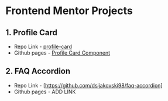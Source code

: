 # Frontend Mentor Projects


## 1. Profile Card
- Repo Link - [profile-card](https://github.com/dsijakovski98/profile-card)
- Github pages - [Profile Card Component](https://dsijakovski98.github.io/profile-card/)

## 2. FAQ Accordion
- Repo Link - [https://github.com/dsijakovski98/faq-accordion]
- Github pages - ADD LINK
